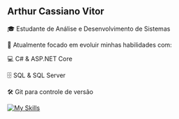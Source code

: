 ## Arthur Cassiano Vitor


🎓 Estudante de Análise e Desenvolvimento de Sistemas



🚀 Atualmente focado em evoluir minhas habilidades com:

💻 C# & ASP.NET Core

🗄️ SQL & SQL Server

🛠️ Git para controle de versão

[![My Skills](https://skillicons.dev/icons?i=cs,dotnet,git,mysql)](https://skillicons.dev)
